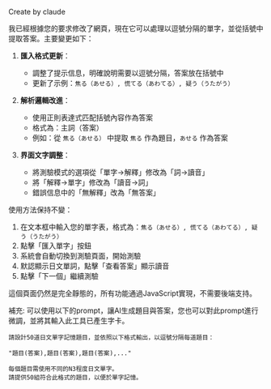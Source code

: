 Create by claude

我已經根據您的要求修改了網頁，現在它可以處理以逗號分隔的單字，並從括號中提取答案。主要變更如下：

1. **匯入格式更新**：
   - 調整了提示信息，明確說明需要以逗號分隔，答案放在括號中
   - 更新了示例：`焦る（あせる）, 慌てる（あわてる）, 疑う（うたがう）`

2. **解析邏輯改進**：
   - 使用正則表達式匹配括號內容作為答案
   - 格式為：主詞（答案）
   - 例如：從 `焦る（あせる）` 中提取 `焦る` 作為題目，`あせる` 作為答案

3. **界面文字調整**：
   - 將測驗模式的選項從「單字→解釋」修改為「詞→讀音」
   - 將「解釋→單字」修改為「讀音→詞」
   - 錯誤信息中的「無解釋」改為「無答案」

使用方法保持不變：
1. 在文本框中輸入您的單字表，格式為：`焦る（あせる）, 慌てる（あわてる）, 疑う（うたがう）`
2. 點擊「匯入單字」按鈕
3. 系統會自動切換到測驗頁面，開始測驗
4. 默認顯示日文單詞，點擊「查看答案」顯示讀音
5. 點擊「下一個」繼續測驗

這個頁面仍然是完全靜態的，所有功能通過JavaScript實現，不需要後端支持。


補充:
可以使用以下的prompt，讓AI生成題目與答案，您也可以對此prompt進行微調，並將其輸入此工具已產生字卡。

   ```
   請設計50道日文單字記憶題目，並依照以下格式輸出，以逗號分隔每道題目：
   
   "題目(答案),題目(答案),題目(答案),..."
   
   每個題目需使用不同的N3程度日文單字。
   請提供50組符合此格式的題目，以便於單字記憶。
   ```

